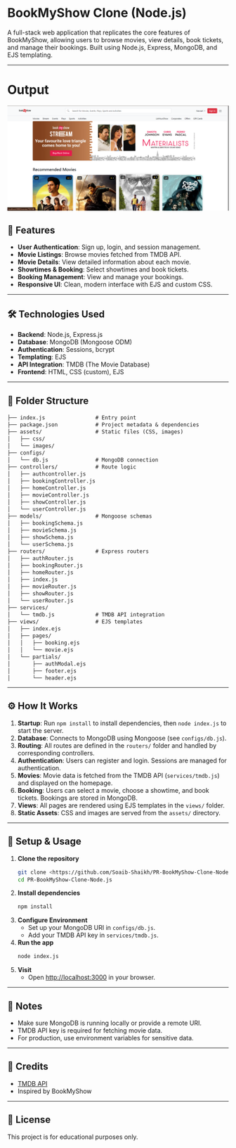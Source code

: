 # BookMyShow Clone (Node.js)

A full-stack web application that replicates the core features of BookMyShow, allowing users to browse movies, view details, book tickets, and manage their bookings. Built using Node.js, Express, MongoDB, and EJS templating.

---
# Output

![alt text](./assets/images/Homepage.png)

## 🚀 Features

- **User Authentication**: Sign up, login, and session management.
- **Movie Listings**: Browse movies fetched from TMDB API.
- **Movie Details**: View detailed information about each movie.
- **Showtimes & Booking**: Select showtimes and book tickets.
- **Booking Management**: View and manage your bookings.
- **Responsive UI**: Clean, modern interface with EJS and custom CSS.

---

## 🛠️ Technologies Used

- **Backend**: Node.js, Express.js
- **Database**: MongoDB (Mongoose ODM)
- **Authentication**: Sessions, bcrypt
- **Templating**: EJS
- **API Integration**: TMDB (The Movie Database)
- **Frontend**: HTML, CSS (custom), EJS

---

## 📁 Folder Structure

```
├── index.js                # Entry point
├── package.json            # Project metadata & dependencies
├── assets/                 # Static files (CSS, images)
│   ├── css/
│   └── images/
├── configs/
│   └── db.js               # MongoDB connection
├── controllers/            # Route logic
│   ├── authcontroller.js
│   ├── bookingController.js
│   ├── homeController.js
│   ├── movieController.js
│   ├── showController.js
│   └── userController.js
├── models/                 # Mongoose schemas
│   ├── bookingSchema.js
│   ├── movieSchema.js
│   ├── showSchema.js
│   └── userSchema.js
├── routers/                # Express routers
│   ├── authRouter.js
│   ├── bookingRouter.js
│   ├── homeRouter.js
│   ├── index.js
│   ├── movieRouter.js
│   ├── showRouter.js
│   └── userRouter.js
├── services/
│   └── tmdb.js             # TMDB API integration
├── views/                  # EJS templates
│   ├── index.ejs
│   ├── pages/
│   │   ├── booking.ejs
│   │   └── movie.ejs
│   └── partials/
│       ├── authModal.ejs
│       ├── footer.ejs
│       └── header.ejs
```

---

## ⚙️ How It Works

1. **Startup**: Run `npm install` to install dependencies, then `node index.js` to start the server.
2. **Database**: Connects to MongoDB using Mongoose (see `configs/db.js`).
3. **Routing**: All routes are defined in the `routers/` folder and handled by corresponding controllers.
4. **Authentication**: Users can register and login. Sessions are managed for authentication.
5. **Movies**: Movie data is fetched from the TMDB API (`services/tmdb.js`) and displayed on the homepage.
6. **Booking**: Users can select a movie, choose a showtime, and book tickets. Bookings are stored in MongoDB.
7. **Views**: All pages are rendered using EJS templates in the `views/` folder.
8. **Static Assets**: CSS and images are served from the `assets/` directory.

---

## 📝 Setup & Usage

1. **Clone the repository**
   ```sh
   git clone <https://github.com/Soaib-Shaikh/PR-BookMyShow-Clone-Node.js.git>
   cd PR-BookMyShow-Clone-Node.js
   ```
2. **Install dependencies**
   ```sh
   npm install
   ```
3. **Configure Environment**
   - Set up your MongoDB URI in `configs/db.js`.
   - Add your TMDB API key in `services/tmdb.js`.
4. **Run the app**
   ```sh
   node index.js
   ```
5. **Visit**
   - Open [http://localhost:3000](http://localhost:3000) in your browser.

---

## 📌 Notes
- Make sure MongoDB is running locally or provide a remote URI.
- TMDB API key is required for fetching movie data.
- For production, use environment variables for sensitive data.

---

## 🙏 Credits
- [TMDB API](https://www.themoviedb.org/documentation/api)
- Inspired by BookMyShow

---

## 📃 License
This project is for educational purposes only.
